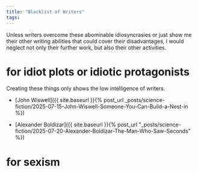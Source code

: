 ```yaml
---
title: "Blacklist of Writers"
tags:
---
```


Unless writers overcome these abominable idiosyncrasies or just show me their other writing abilities that could cover their disadvantages, I would neglect not only their further work, but also their other activities.

# for idiot plots or idiotic protagonists
Creating these things only shows the low intelligence of writers.

+ [John Wiswell]({{ site.baseurl }}{% post_url _posts/science-fiction/2025-07-15-John-Wiswell-Someone-You-Can-Build-a-Nest-in %})

+ [Alexander Boldizar]({{ site.baseurl }}{% post_url "_posts/science-fiction/2025-07-20-Alexander-Boldizar-The-Man-Who-Saw-Seconds" %})

# for sexism 
